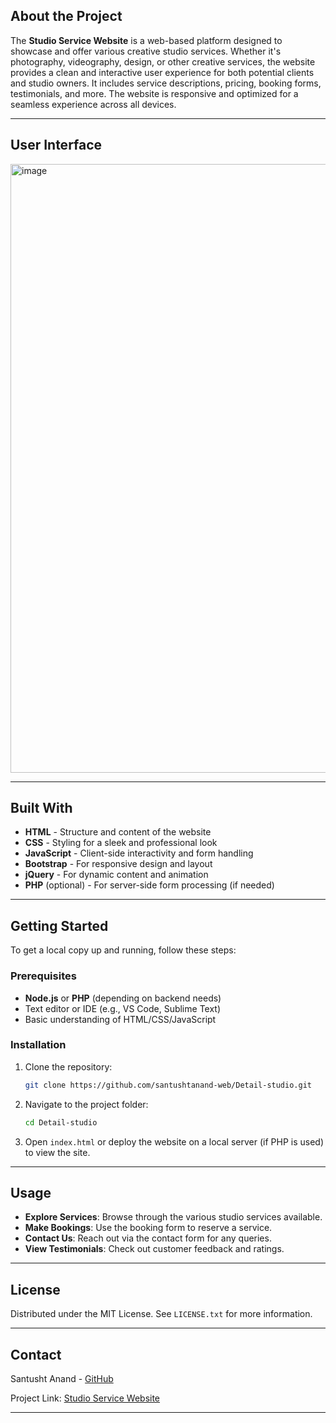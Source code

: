 ## About the Project

The **Studio Service Website** is a web-based platform designed to showcase and offer various creative studio services. Whether it's photography, videography, design, or other creative services, the website provides a clean and interactive user experience for both potential clients and studio owners. It includes service descriptions, pricing, booking forms, testimonials, and more. The website is responsive and optimized for a seamless experience across all devices.

---
## User Interface
<img width="1915" height="974" alt="image" src="https://github.com/user-attachments/assets/53438e1c-b57a-49c7-b460-2b953a0a00dc" />

---
## Built With

- **HTML** - Structure and content of the website
- **CSS** - Styling for a sleek and professional look
- **JavaScript** - Client-side interactivity and form handling
- **Bootstrap** - For responsive design and layout
- **jQuery** - For dynamic content and animation
- **PHP** (optional) - For server-side form processing (if needed)

---

## Getting Started

To get a local copy up and running, follow these steps:

### Prerequisites

- **Node.js** or **PHP** (depending on backend needs)
- Text editor or IDE (e.g., VS Code, Sublime Text)
- Basic understanding of HTML/CSS/JavaScript

### Installation

1. Clone the repository:
   ```sh
   git clone https://github.com/santushtanand-web/Detail-studio.git
   ```
2. Navigate to the project folder:
   ```sh
   cd Detail-studio
   ```
3. Open `index.html` or deploy the website on a local server (if PHP is used) to view the site.

---

## Usage

- **Explore Services**: Browse through the various studio services available.
- **Make Bookings**: Use the booking form to reserve a service.
- **Contact Us**: Reach out via the contact form for any queries.
- **View Testimonials**: Check out customer feedback and ratings.

---

## License

Distributed under the MIT License. See `LICENSE.txt` for more information.

---

## Contact

Santusht Anand - [GitHub](https://github.com/santushtanand-web)

Project Link: [Studio Service Website](https://github.com/santushtanand-web/Detail-studio)

---
